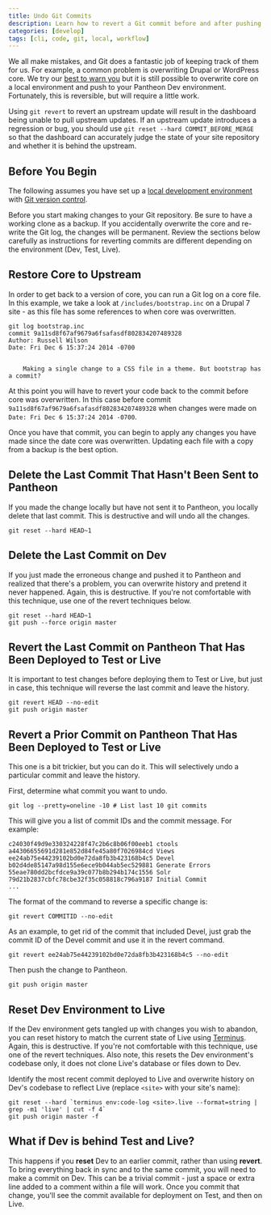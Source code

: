 ```yaml
---
title: Undo Git Commits
description: Learn how to revert a Git commit before and after pushing to Pantheon.
categories: [develop]
tags: [cli, code, git, local, workflow]
---
```


We all make mistakes, and Git does a fantastic job of keeping track of them for us. For example, a common problem is overwriting Drupal or WordPress core. We try our [best to warn you](/core-updates) but it is still possible to overwrite core on a local environment and push to your Pantheon Dev environment. Fortunately, this is reversible, but will require a little work.

<Alert title="Warning" type="danger">

Using `git revert` to revert an upstream update will result in the dashboard being unable to pull upstream updates. If an upstream update introduces a regression or bug, you should use `git reset --hard COMMIT_BEFORE_MERGE` so that the dashboard can accurately judge the state of your site repository and whether it is behind the upstream.

</Alert>

## Before You Begin

The following assumes you have set up a [local development environment](/local-development) with [Git version control](/git).

Before you start making changes to your Git repository. Be sure to have a working clone as a backup. If you accidentally overwrite the core and re-write the Git log, the changes will be permanent. Review the sections below carefully as instructions for reverting commits are different depending on the environment (Dev, Test, Live).

## Restore Core to Upstream

In order to get back to a version of core, you can run a Git log on a core file. In this example, we take a look at `/includes/bootstrap.inc` on a Drupal 7 site - as this file has some references to when core was overwritten.

```bash{outputLines:2-7}
git log bootstrap.inc
commit 9a11sd8f67af9679a6fsafasdf802834207489328
Author: Russell Wilson
Date: Fri Dec 6 15:37:24 2014 -0700


    Making a single change to a CSS file in a theme. But bootstrap has a commit?
```

At this point you will have to revert your code back to the commit before core was overwritten. In this case before commit `9a11sd8f67af9679a6fsafasdf802834207489328` when changes were made on `Date: Fri Dec 6 15:37:24 2014 -0700`.

Once you have that commit, you can begin to apply any changes you have made since the date core was overwritten. Updating each file with a copy from a backup is the best option.

## Delete the Last Commit That Hasn't Been Sent to Pantheon

If you made the change locally but have not sent it to Pantheon, you locally delete that last commit. This is destructive and will undo all the changes.

```bash{promptUser: user}
git reset --hard HEAD~1
```

## Delete the Last Commit on Dev

If you just made the erroneous change and pushed it to Pantheon and realized that there's a problem, you can overwrite history and pretend it never happened. Again, this is destructive. If you're not comfortable with this technique, use one of the revert techniques below.

```bash{promptUser: user}
git reset --hard HEAD~1
git push --force origin master
```

## Revert the Last Commit on Pantheon That Has Been Deployed to Test or Live

It is important to test changes before deploying them to Test or Live, but just in case, this technique will reverse the last commit and leave the history.

```bash{promptUser: user}
git revert HEAD --no-edit
git push origin master
```

## Revert a Prior Commit on Pantheon That Has Been Deployed to Test or Live

This one is a bit trickier, but you can do it. This will selectively undo a particular commit and leave the history.

First, determine what commit you want to undo.

```bash{promptUser: user}
git log --pretty=oneline -10 # List last 10 git commits
```

This will give you a list of commit IDs and the commit message. For example:

```git
c24030f49d9e330324228f47c2b6c8b06f00eeb1 ctools
a44306655691d281e852d84fe45a80f7026984cd Views
ee24ab75e44239102bd0e72da8fb3b423168b4c5 Devel
b02d4de85147a98d155e6ece9b044ab5ec529881 Generate Errors
55eae780dd2bcfdce9a39c077b8b294b174c1556 Solr
79d21b2837cbfc78cbe32f35c058818c796a9187 Initial Commit
...
```

The format of the command to reverse a specific change is:

```bash{promptUser: user}
git revert COMMITID --no-edit
```

As an example, to get rid of the commit that included Devel, just grab the commit ID of the Devel commit and use it in the revert command.

```bash{promptUser: user}
git revert ee24ab75e44239102bd0e72da8fb3b423168b4c5 --no-edit
```

Then push the change to Pantheon.

```bash{promptUser: user}
git push origin master
```

## Reset Dev Environment to Live

If the Dev environment gets tangled up with changes you wish to abandon, you can reset history to match the current state of Live using [Terminus](/terminus). Again, this is destructive. If you're not comfortable with this technique, use one of the revert techniques. Also note, this resets the Dev environment's codebase only, it does not clone Live's database or files down to Dev.

Identify the most recent commit deployed to Live and overwrite history on Dev's codebase to reflect Live (replace `<site>` with your site's name):

```bash{promptUser: user}
git reset --hard `terminus env:code-log <site>.live --format=string | grep -m1 'live' | cut -f 4`
git push origin master -f
```

## What if Dev is behind Test and Live?

This happens if you **reset** Dev to an earlier commit, rather than using **revert**.
To bring everything back in sync and to the same commit, you will need to make a commit on Dev. This can be a trivial commit - just a space or extra line added to a comment within a file will work.
Once you commit that change, you'll see the commit available for deployment on Test, and then on Live.

